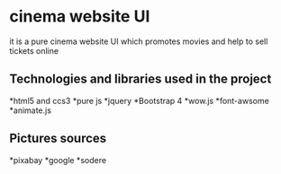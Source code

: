 # cinema website UI 

it is  a pure cinema website UI which promotes movies and help to sell tickets online

## Technologies and libraries used in the project

*html5 and ccs3
*pure js
*jquery
*Bootstrap 4
*wow.js
*font-awsome
*animate.js

## Pictures sources
*pixabay
*google
*sodere
